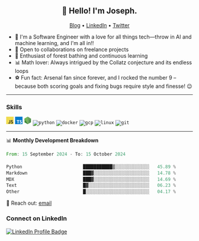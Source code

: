 <h2 align="center">👋 Hello! I'm Joseph.</h2>
<p align="center">
  <a href="https://ngugi-dev-blog-page.vercel.app/blog/">Blog</a> •
  <a href="https://www.linkedin.com/in/dev-joseph">LinkedIn</a> •
  <a href="#">Twitter</a> 
</p>


- 🔭 I'm a Software Engineer with a love for all things tech—throw in AI and machine learning, and I'm all in!!
- 💬 Open to collaborations on freelance projects
- 🌳 Enthusiast of forest bathing and continuous learning
- 📊 Math lover: Always intrigued by the Collatz conjecture and its endless loops
- ⚽ Fun fact: Arsenal fan since forever, and I rocked the number 9 – because both scoring goals and fixing bugs require style and finesse! 😉

-------


### Skills
<code><img height="20" alt="javascript" src="https://raw.githubusercontent.com/github/explore/80688e429a7d4ef2fca1e82350fe8e3517d3494d/topics/javascript/javascript.png"></code>
<code><img height="20" alt="typescript" src="https://raw.githubusercontent.com/github/explore/80688e429a7d4ef2fca1e82350fe8e3517d3494d/topics/typescript/typescript.png"></code>
<code><img height="20" alt="nodejs" src="https://raw.githubusercontent.com/github/explore/80688e429a7d4ef2fca1e82350fe8e3517d3494d/topics/nodejs/nodejs.png"></code>
<code><img height="20" alt="python" src="https://cdn.cdnlogo.com/logos/p/3/python.svg"></code>
<code><img height="20" alt="docker" src="https://cdn.worldvectorlogo.com/logos/docker.svg"></code>
<code><img height="20" alt="gcp" src="https://cdn.cdnlogo.com/logos/g/75/google-cloud.svg"></code>
<code><img height="20" alt="linux" src="https://cdn.cdnlogo.com/logos/l/21/linux-tux.svg"></code>
<code><img height="20" alt="git" src="https://cdn.worldvectorlogo.com/logos/git-icon.svg"></code>

-------

📊 **Monthly Development Breakdown**

<!--START_SECTION:waka-->

```rust
From: 15 September 2024 - To: 15 October 2024

Python                       ███████████▒░░░░░░░░░░░░░   45.89 %
Markdown                     ███▓░░░░░░░░░░░░░░░░░░░░░   14.78 %
MDX                          ███▓░░░░░░░░░░░░░░░░░░░░░   14.69 %
Text                         █▓░░░░░░░░░░░░░░░░░░░░░░░   06.23 %
Other                        █░░░░░░░░░░░░░░░░░░░░░░░░   04.17 %
```

<!--END_SECTION:waka-->

📧 Reach out: [email](mailto:josephngugi.dev@gmail.com)

### Connect on LinkedIn
[![LinkedIn Profile Badge](https://img.shields.io/badge/LinkedIn-2D9CDB?style=for-the-badge&logo=linkedin&logoColor=white)](https://www.linkedin.com/in/dev-joseph)
